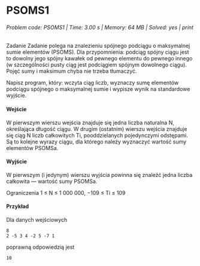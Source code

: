 # PSOMS1
###### Problem code: PSOMS1 \| Time: 3.00 s \| Memory: 64 MB \| Solved: yes \| print

Zadanie
Zadanie polega na znalezieniu spójnego podciągu o maksymalnej sumie elementów (PSOMS). Dla przypomnienia: podciąg spójny ciągu jest to dowolny jego spójny kawałek od pewnego elementu do pewnego innego (w szczególności pusty ciąg jest podciągiem spójnym dowolnego ciągu). Pojęć sumy i maksimum chyba nie trzeba tłumaczyć.

Napisz program, który: wczyta ciąg liczb, wyznaczy sumę elementów podciągu spójnego o maksymalnej sumie i wypisze wynik na standardowe wyjście.

#### Wejście
W pierwszym wierszu wejścia znajduje się jedna liczba naturalna N, określająca długość ciągu. W drugim (ostatnim) wierszu wejścia znajduje się ciąg N liczb całkowitych Ti, pooddzielanych pojedynczymi odstępami. Są to kolejne wyrazy ciągu, dla którego należy wyznaczyć wartość sumy elementów PSOMSa.

#### Wyjście
W pierwszym (i jedynym) wierszu wyjścia powinna się znaleźć jedna liczba całkowita — wartość sumy PSOMSa.

Ograniczenia
1 ≤ N ≤ 1 000 000, −109 ≤ Ti ≤ 109

#### Przykład
Dla danych wejściowych

```
8
2 -5 3 4 -2 5 -7 1

```
poprawną odpowiedzią jest
```
10
```

